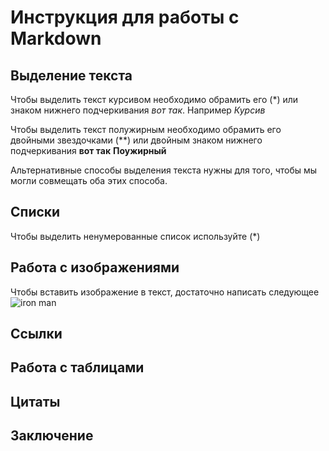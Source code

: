 # Инструкция для работы с Markdown

## Выделение текста

Чтобы выделить текст курсивом необходимо обрамить его (*) или знаком нижнего подчеркивания _вот так_. Например *Курсив*

Чтобы выделить текст полужирным необходимо обрамить его двойными звездочками (**) или двойным знаком нижнего подчеркивания __вот так__ **Поужирный**

Альтернативные способы выделения текста нужны для того, чтобы мы могли совмещать оба этих способа.

## Списки
Чтобы выделить ненумерованные список используйте (*)
## Работа с изображениями

Чтобы вставить изображение в текст, достаточно написать следующее ![iron man](ironman.jpg)

## Ссылки

## Работа с таблицами

## Цитаты

## Заключение